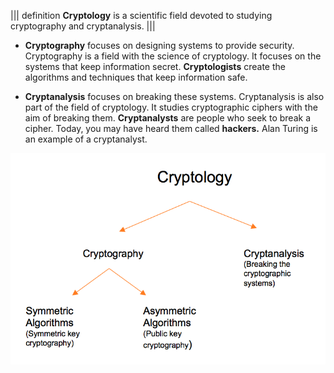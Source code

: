 ||| definition 
 **Cryptology** is a scientific field devoted to studying cryptography and cryptanalysis.
|||


- **Cryptography** focuses on designing systems to provide security. Cryptography is a field with the science of cryptology. It focuses on the systems that keep information secret. **Cryptologists** create the algorithms and techniques that keep information safe.

- **Cryptanalysis** focuses on breaking these systems. Cryptanalysis is also part of the field of cryptology. It studies cryptographic ciphers with the aim of breaking them. **Cryptanalysts** are people who seek to break a cipher. Today, you may have heard them called **hackers.** Alan Turing is an example of a cryptanalyst.

![](.guides/img/cryptology.png) 

